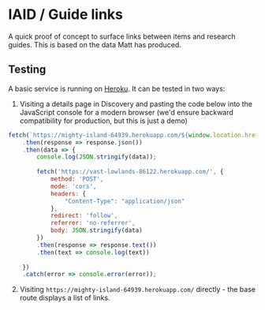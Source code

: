 # IAID / Guide links

A quick proof of concept to surface links between items and research guides. This is based on the data Matt has produced.

## Testing 

A basic service is running on [Heroku](https://mighty-island-64939.herokuapp.com). It can be tested in two ways:
 
 1. Visiting a details page in Discovery and pasting the code below into the JavaScript console for a modern browser (we'd ensure backward compatibility for production, but this is just a demo)

```javascript
fetch(`https://mighty-island-64939.herokuapp.com/${window.location.href.match(/([^/])*$/)[0]}`)
    .then(response => response.json())
    .then(data => {
        console.log(JSON.stringify(data));
        
        fetch('https://vast-lowlands-86122.herokuapp.com/', {
            method: 'POST',
            mode: 'cors',
            headers: {
                "Content-Type": "application/json"
            },
            redirect: 'follow',
            referrer: 'no-referrer',
            body: JSON.stringify(data)
        })
        .then(response => response.text())
        .then(text => console.log(text))
        
    })
    .catch(error => console.error(error));
``` 

2. Visiting `https://mighty-island-64939.herokuapp.com/` directly - the base route displays a list of links.